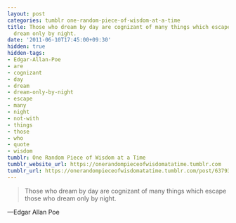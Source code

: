 ```yaml
---
layout: post
categories: tumblr one-random-piece-of-wisdom-at-a-time
title: Those who dream by day are cognizant of many things which escape those who
  dream only by night.
date: '2011-06-10T17:45:00+09:30'
hidden: true
hidden-tags:
- Edgar-Allan-Poe
- are
- cognizant
- day
- dream
- dream-only-by-night
- escape
- many
- night
- not-with
- things
- those
- who
- quote
- wisdom
tumblr: One Random Piece of Wisdom at a Time
tumblr_website_url: https://onerandompieceofwisdomatatime.tumblr.com
tumblr_url: https://onerandompieceofwisdomatatime.tumblr.com/post/6379317057/those-who-dream-by-day-are-cognizant-of-many
---
```

> Those who dream by day are cognizant of many things which escape those who dream only by night.

—Edgar Allan Poe
